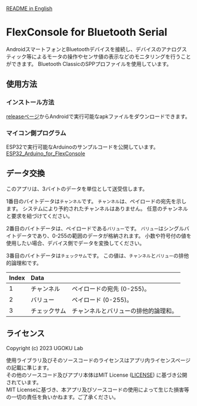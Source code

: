 [README in English](https://github.com/UGOKU-Lab/FlexConsole_for_Bluetooth_Serial/blob/main/README_EN.md)

# FlexConsole for Bluetooth Serial 

AndroidスマートフォンとBluetoothデバイスを接続し、デバイスのアナログスティック等によるモータの操作やセンサ値の表示などのモニタリングを行うことができます。
Bluetooth ClassicのSPPプロファイルを使用しています。

## 使用方法
### インストール方法
[releaseページ](https://github.com/UGOKU-Lab/FlexConsole_for_Bluetooth_Serial/releases/tag/v0.2.0-alpha)からAndroidで実行可能なapkファイルをダウンロードできます。

### マイコン側プログラム
ESP32で実行可能なArduinoのサンプルコードを公開しています。  
[ESP32_Arduino_for_FlexConsole](https://github.com/UGOKU-Lab/ESP32_Arduino_for_FlexConsole)


## データ交換
このアプリは、3バイトのデータを単位として送受信します。

1番目のバイトデータは`チャンネル`です。
`チャンネル`は、ペイロードの宛先を示します。
システムにより予約されたチャンネルはありません。
任意のチャンネルと要求を紐づけてください。

2番目のバイトデータは、ペイロードである`バリュー`です。
`バリュー`はシングルバイトデータであり、0-255の範囲のデータが格納されます。
小数や符号付の値を使用したい場合、デバイス側でデータを変換してください。

3番目のバイトデータは`チェックサム`です。
この値は、`チャンネル`と`バリュー`の排他的論理和です。

| Index | Data        |                                   |
| :---- | :---------- | :-------------------------------- | 
| 1     | チャンネル   | ペイロードの宛先 (0-255)。         |
| 2     | バリュー     | ペイロード (0-255)。              |
| 3     | チェックサム | チャンネルとバリューの排他的論理和。 |

## ライセンス
Copyright (c) 2023 UGOKU Lab

使用ライブラリ及びそのソースコードのライセンスはアプリ内ライセンスページの記載に準じます。  
その他のソースコード及びアプリ本体はMIT License ([LICENSE](https://github.com/UGOKU-Lab/FlexConsole_for_Bluetooth_Serial/blob/main/LICENSE)) に基づき公開されています。  
MIT Licenseに基づき、本アプリ及びソースコードの使用によって生じた損害等の一切の責任を負いかねます。ご了承ください。

